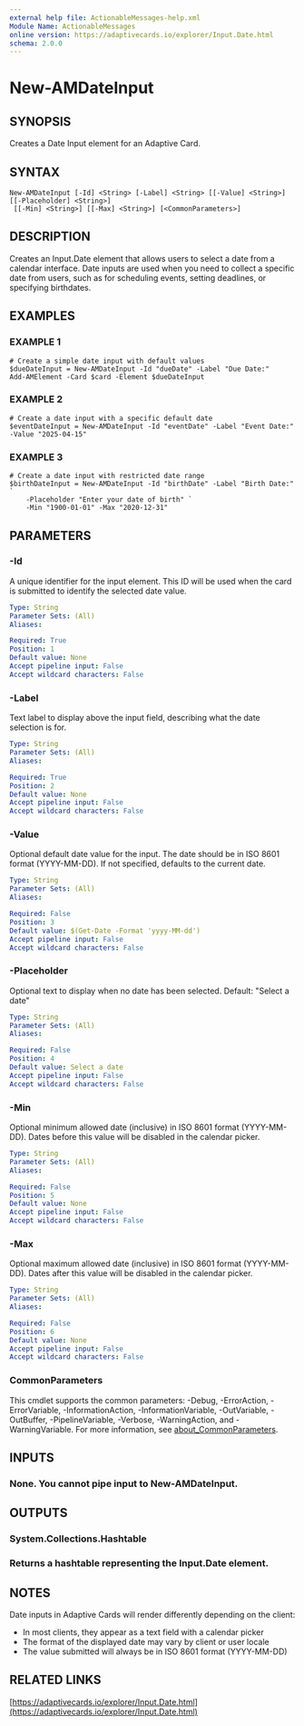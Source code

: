 ```yaml
---
external help file: ActionableMessages-help.xml
Module Name: ActionableMessages
online version: https://adaptivecards.io/explorer/Input.Date.html
schema: 2.0.0
---
```


# New-AMDateInput

## SYNOPSIS

Creates a Date Input element for an Adaptive Card.

## SYNTAX

```
New-AMDateInput [-Id] <String> [-Label] <String> [[-Value] <String>] [[-Placeholder] <String>]
 [[-Min] <String>] [[-Max] <String>] [<CommonParameters>]
```

## DESCRIPTION

Creates an Input.Date element that allows users to select a date from a calendar interface.
Date inputs are used when you need to collect a specific date from users, such as
for scheduling events, setting deadlines, or specifying birthdates.

## EXAMPLES

### EXAMPLE 1

```
# Create a simple date input with default values
$dueDateInput = New-AMDateInput -Id "dueDate" -Label "Due Date:"
Add-AMElement -Card $card -Element $dueDateInput
```

### EXAMPLE 2

```
# Create a date input with a specific default date
$eventDateInput = New-AMDateInput -Id "eventDate" -Label "Event Date:" -Value "2025-04-15"
```

### EXAMPLE 3

```
# Create a date input with restricted date range
$birthDateInput = New-AMDateInput -Id "birthDate" -Label "Birth Date:" `
    -Placeholder "Enter your date of birth" `
    -Min "1900-01-01" -Max "2020-12-31"
```

## PARAMETERS

### -Id

A unique identifier for the input element.
This ID will be used when the card is submitted
to identify the selected date value.

```yaml
Type: String
Parameter Sets: (All)
Aliases:

Required: True
Position: 1
Default value: None
Accept pipeline input: False
Accept wildcard characters: False
```

### -Label

Text label to display above the input field, describing what the date selection is for.

```yaml
Type: String
Parameter Sets: (All)
Aliases:

Required: True
Position: 2
Default value: None
Accept pipeline input: False
Accept wildcard characters: False
```

### -Value

Optional default date value for the input.
The date should be in ISO 8601 format (YYYY-MM-DD).
If not specified, defaults to the current date.

```yaml
Type: String
Parameter Sets: (All)
Aliases:

Required: False
Position: 3
Default value: $(Get-Date -Format 'yyyy-MM-dd')
Accept pipeline input: False
Accept wildcard characters: False
```

### -Placeholder

Optional text to display when no date has been selected.
Default: "Select a date"

```yaml
Type: String
Parameter Sets: (All)
Aliases:

Required: False
Position: 4
Default value: Select a date
Accept pipeline input: False
Accept wildcard characters: False
```

### -Min

Optional minimum allowed date (inclusive) in ISO 8601 format (YYYY-MM-DD).
Dates before this value will be disabled in the calendar picker.

```yaml
Type: String
Parameter Sets: (All)
Aliases:

Required: False
Position: 5
Default value: None
Accept pipeline input: False
Accept wildcard characters: False
```

### -Max

Optional maximum allowed date (inclusive) in ISO 8601 format (YYYY-MM-DD).
Dates after this value will be disabled in the calendar picker.

```yaml
Type: String
Parameter Sets: (All)
Aliases:

Required: False
Position: 6
Default value: None
Accept pipeline input: False
Accept wildcard characters: False
```

### CommonParameters

This cmdlet supports the common parameters: -Debug, -ErrorAction, -ErrorVariable, -InformationAction, -InformationVariable, -OutVariable, -OutBuffer, -PipelineVariable, -Verbose, -WarningAction, and -WarningVariable. For more information, see [about_CommonParameters](http://go.microsoft.com/fwlink/?LinkID=113216).

## INPUTS

### None. You cannot pipe input to New-AMDateInput.

## OUTPUTS

### System.Collections.Hashtable

### Returns a hashtable representing the Input.Date element.

## NOTES

Date inputs in Adaptive Cards will render differently depending on the client:

- In most clients, they appear as a text field with a calendar picker
- The format of the displayed date may vary by client or user locale
- The value submitted will always be in ISO 8601 format (YYYY-MM-DD)

## RELATED LINKS

[https://adaptivecards.io/explorer/Input.Date.html](https://adaptivecards.io/explorer/Input.Date.html)
